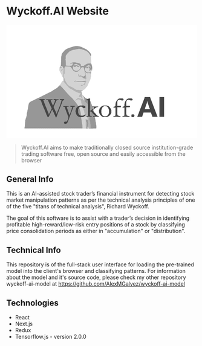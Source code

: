 # Wyckoff.AI Website

![alt text](https://github.com/AlexMGalvez/wyckoff-ai-website/blob/master/public/images/logo-large-light-min.png?raw=true)

> Wyckoff.AI aims to make traditionally closed source institution-grade trading software free, open source and easily accessible from the browser

## General Info
This is an AI-assisted stock trader’s financial instrument for detecting stock market manipulation patterns as per the technical analysis principles of one of the five "titans of technical analysis", Richard Wyckoff. 

The goal of this software is to assist with a trader’s decision in identifying profitable high-reward/low-risk entry positions of a stock by classifying price consolidation periods as either in "accumulation" or "distribution".

## Technical Info
This repository is of the full-stack user interface for loading the pre-trained model into the client's browser and classifying patterns. For information about the model and it's source code, please check my other repository wyckoff-ai-model at https://github.com/AlexMGalvez/wyckoff-ai-model

## Technologies
* React
* Next.js
* Redux
* Tensorflow.js - version 2.0.0
